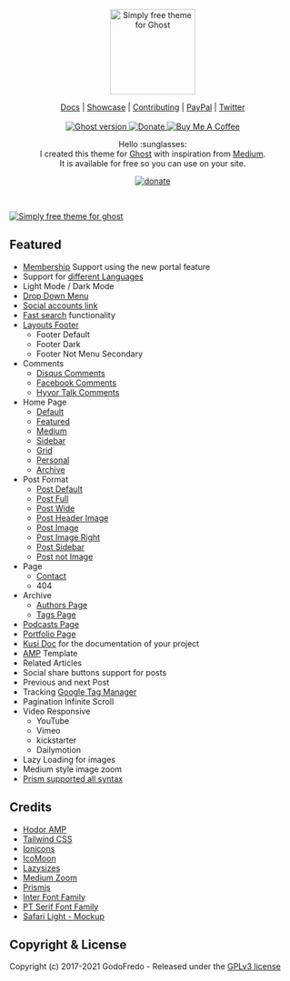 <p align="center">
  <a href="https://godofredo.ninja/ghost-theme/simply/">
    <img src="https://user-images.githubusercontent.com/10253167/103450308-a2757c00-4c82-11eb-8bc3-29b09520fc58.png" width="150px" alt="Simply free theme for Ghost" />
  </a>
</p>
<p align="center">
    <a href="https://godofredo.ninja/ghost-theme/simply/introduction">Docs</a> |
    <a href="https://godofredo.ninja/ghost-theme/showcase/">Showcase</a> |
    <a href="https://github.com/godofredoninja/simply/graphs/contributors">Contributing</a> |
    <a href="https://www.paypal.me/godofredoninja">PayPal</a> |
    <a href="https://twitter.com/godofredoninja">Twitter</a>
    <br /><br />
    <a href="https://github.com/TryGhost/Ghost">
        <img src="https://img.shields.io/badge/Ghost-3.x-brightgreen.svg" alt="Ghost version" />
    </a>
    <a href="https://www.paypal.me/godofredoninja">
        <img src="https://img.shields.io/badge/donate-paypal-blue.svg" alt="Donate" />
    </a>
    <a href="https://www.buymeacoffee.com/GodoFredoNinja">
        <img src="https://img.shields.io/badge/-Buy%20Me%20A%20Coffee-%23FF813F" alt="Buy Me A Coffee" />
    </a>
</p>
<p align="center">
    Hello :sunglasses:
    <br />
    I created this theme for <a href="https://github.com/tryghost/ghost/">Ghost</a> with inspiration from <a href="https://medium.com/">Medium</a>.
    <br />
    It is available for free so you can use on your site.
</p>
<p align="center">
    <a href="https://www.paypal.com/cgi-bin/webscr?cmd=_s-xclick&hosted_button_id=Y7UB5Q8GVN3HN&source=url">
        <img src="https://user-images.githubusercontent.com/10253167/103444000-877b1b80-4c32-11eb-8377-7bedd46dbdf8.gif" alt="donate" />
    </a>
</p>

&nbsp;

[![Simply free theme for ghost](https://user-images.githubusercontent.com/10253167/103443986-4daa1500-4c32-11eb-941b-45a4cb54e615.jpg)](https://godofredo.ninja/ghost-theme/simply/)

## Featured

- [Membership](https://godofredo.ninja/ghost-theme/simply/members) Support using the new portal feature
- Support for [different Languages](https://godofredo.ninja/ghost-theme/simply/languages)
- Light Mode / Dark Mode
- [Drop Down Menu](https://godofredo.ninja/ghost-theme/simply/settings/#dropdownmenu)
- [Social accounts link](https://godofredo.ninja/ghost-theme/simply/settings/#socialmedia)
- [Fast search](https://godofredo.ninja/ghost-theme/simply/settings/#search/) functionality
- [Layouts Footer](https://godofredo.ninja/ghost-theme/simply/layouts/#footer)
  - Footer Default
  - Footer Dark
  - Footer Not Menu Secondary
- Comments
  - [Disqus Comments](https://godofredo.ninja/ghost-theme/simply/settings/#disquscomments)
  - [Facebook Comments](https://godofredo.ninja/ghost-theme/simply/settings/#facebookcomments)
  - [Hyvor Talk Comments](https://godofredo.ninja/ghost-theme/simply/settings/#hyvortalk)
- Home Page
  - [Default](https://godofredo.ninja/ghost-theme/simply/home/#default)
  - [Featured](https://godofredo.ninja/ghost-theme/simply/home/#featured)
  - [Medium](https://godofredo.ninja/ghost-theme/simply/home/#medium)
  - [Sidebar](https://godofredo.ninja/ghost-theme/simply/home/#sidebar)
  - [Grid](https://godofredo.ninja/ghost-theme/simply/home/#grid)
  - [Personal](https://godofredo.ninja/ghost-theme/simply/home/#personal)
  - [Archive](https://godofredo.ninja/ghost-theme/simply/home/#archivepage)
- Post Format
  - [Post Default](https://godofredo.ninja/ghost-theme/simply/post-format/#post-default)
  - [Post Full](https://godofredo.ninja/ghost-theme/simply/post-format/#post-full)
  - [Post Wide](https://godofredo.ninja/ghost-theme/simply/post-format/#post-wide)
  - [Post Header Image](https://godofredo.ninja/ghost-theme/simply/post-format/#post-header-image)
  - [Post Image](https://godofredo.ninja/ghost-theme/simply/post-format/#post-image)
  - [Post Image Right](https://godofredo.ninja/ghost-theme/simply/post-format/#post-image-right)
  - [Post Sidebar](https://godofredo.ninja/ghost-theme/simply/post-format/#post-sidebar)
  - [Post not Image](https://godofredo.ninja/ghost-theme/simply/post-format/#post-not-image)
- Page
  - [Contact](https://godofredo.ninja/ghost-theme/simply/contact-page/)
  - 404
- Archive
  - [Authors Page](https://godofredo.ninja/ghost-theme/simply/authors-and-tags-page/#authors-page)
  - [Tags Page](https://godofredo.ninja/ghost-theme/simply/authors-and-tags-page/#tags-page)
- [Podcasts Page](https://godofredo.ninja/ghost-theme/simply/podcasts-page/)
- [Portfolio Page](https://godofredo.ninja/ghost-theme/simply/portfolio-page/)
- [Kusi Doc](https://godofredo.ninja/ghost-theme/simply/kusi-doc/) for the documentation of your project
- [AMP](https://github.com/godofredoninja/Hodor-AMP-Ghost) Template
- Related Articles
- Social share buttons support for posts
- Previous and next Post
- Tracking [Google Tag Manager](https://godofredo.ninja/ghost-theme/simply/#tracking-google-tag-manager)
- Pagination Infinite Scroll
- Video Responsive
  - YouTube
  - Vimeo
  - kickstarter
  - Dailymotion
- Lazy Loading for images
- Medium style image zoom
- [Prism supported all syntax](https://prismjs.com/index.html#supported-languages)

## Credits

- [Hodor AMP](https://github.com/godofredoninja/Hodor-AMP-Ghost)
- [Tailwind CSS](https://github.com/tailwindlabs/tailwindcss)
- [Ionicons](https://github.com/ionic-team/ionicons)
- [IcoMoon](https://icomoon.io/)
- [Lazysizes](https://github.com/aFarkas/lazysizes)
- [Medium Zoom](https://github.com/francoischalifour/medium-zoom)
- [Prismjs](https://github.com/PrismJS/prism/)
- [Inter Font Family](https://github.com/rsms/inter/)
- [PT Serif Font Family](https://fonts.google.com/specimen/PT+Serif)
- [Safari Light - Mockup](https://www.uplabs.com/posts/safari-light-version)

## Copyright & License

Copyright (c) 2017-2021 GodoFredo - Released under the [GPLv3 license](LICENSE)
